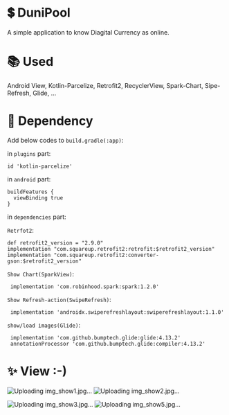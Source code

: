 # 💲 DuniPool
A simple application to know Diagital Currency as online.

# 📚 Used
Android View, Kotlin-Parcelize, Retrofit2, RecyclerView, Spark-Chart, Sipe-Refresh, Glide, ...

# 📑 Dependency
Add below codes to `build.gradle(:app)`:

  in `plugins` part:
   
    id 'kotlin-parcelize'

  in `android` part:
    
    buildFeatures {
      viewBinding true
    }
      
   in `dependencies` part:
    
   `Retrfot2`:
   
    def retrofit2_version = "2.9.0"
    implementation "com.squareup.retrofit2:retrofit:$retrofit2_version"
    implementation "com.squareup.retrofit2:converter-gson:$retrofit2_version"
    
   `Show Chart(SparkView)`:
   
     implementation 'com.robinhood.spark:spark:1.2.0'
     
   `Show Refresh-action(SwipeRefresh)`:
    
     implementation 'androidx.swiperefreshlayout:swiperefreshlayout:1.1.0'
     
   `show/load images(Glide)`:
     
     implementation 'com.github.bumptech.glide:glide:4.13.2'
     annotationProcessor 'com.github.bumptech.glide:compiler:4.13.2'
     
# ✨ View :-)

![Uploading img_show1.jpg…]()
![Uploading img_show2.jpg…]()

![Uploading img_show3.jpg…]()
![Uploading img_show5.jpg…]()



